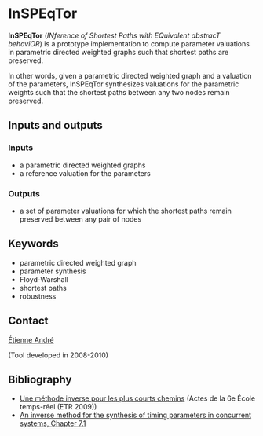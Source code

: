 # InSPEqTor

**InSPEqTor** (*INference of Shortest Paths with EQuivalent abstracT behaviOR*) is a prototype implementation to compute parameter valuations in parametric directed weighted graphs such that shortest paths are preserved.

In other words, given a parametric directed weighted graph and a valuation of the parameters, InSPEqTor synthesizes valuations for the parametric weights such that the shortest paths between any two nodes remain preserved.


## Inputs and outputs

### Inputs
* a parametric directed weighted graphs
* a reference valuation for the parameters

### Outputs
* a set of parameter valuations for which the shortest paths remain preserved between any pair of nodes


## Keywords
* parametric directed weighted graph
* parameter synthesis
* Floyd-Warshall
* shortest paths
* robustness

## Contact
[Étienne André](https://orcid.org/0000-0001-8473-9555)

(Tool developed in 2008-2010)

## Bibliography
* [Une méthode inverse pour les plus courts chemins](http://www.lsv.fr/Publis/PAPERS/PDF/andre-etr09.pdf) (Actes de la 6e École temps-réel (ETR 2009))
* [An inverse method for the synthesis of timing parameters in concurrent systems, Chapter 7.1](https://www.theses.fr/2010DENS0044)
